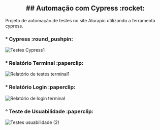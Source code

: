 <h2 align="center"> ## Automação com Cypress :rocket:</h2>

Projeto de automação de testes no site Alurapic utilizando a ferramenta cypress.

<h3 align="justify"> ° Cypress :round_pushpin:</h3>

![Testes Cypress1](https://user-images.githubusercontent.com/80427838/174891275-85282d0f-de6a-44c2-83a6-70f52ce6c27c.jpg)


<h3 align="justify"> ° Relatório Terminal :paperclip:</h3>

![Relatório de testes terminal1](https://user-images.githubusercontent.com/80427838/174892101-d736b197-277c-4607-9cde-5855cf46086a.jpg)

<h3 align="justify"> ° Relatório Login :paperclip:</h3>

![Relatório de login terminal](https://user-images.githubusercontent.com/80427838/174892484-a6612d1e-5e8e-4a41-bfd6-7475b17e25d3.jpg)

<h3 align="justify"> ° Teste de Usuabilidade :paperclip:</h3>

![Testes usuabilidade (2)](https://user-images.githubusercontent.com/80427838/174892826-fe66d510-5cf1-4ad0-a9b0-d2599840059c.jpg)
